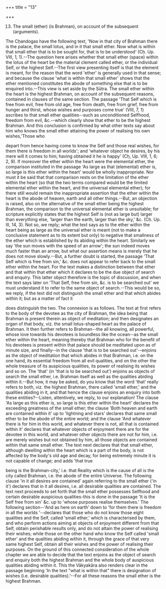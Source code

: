 +++
title = "13"

+++


13. The small (ether) (is Brahman), on account of the subsequent (arguments).

The Cḥandogas have the following text, 'Now in that city of Brahman there is the palace, the small lotus, and in it that small ether. Now what is within that small ether that is to be sought for, that is to be understood' (Cḥ. Up. VIII, 1, 1).--The question here arises whether that small ether (space) within the lotus of the heart be the material clement called ether, or the individual Self, or the highest Self.--The first view presenting itself is that the element is meant, for the reason that the word 'ether' is generally used in that sense; and because the clause 'what is within that small ether' shows that the ether mentioned constitutes the abode of something else that is to be enquired into.--This view is set aside by the Sūtra. The small ether within the heart is the highest Brahman, on account of the subsequent reasons, contained in clauses of the same section. The passage 'That Self which is free from evil, free from old age, free from death, free from grief, free from hunger and thirst, whose wishes and purposes come true' (VIII, 7, 1) ascribes to that small ether qualities--such as unconditioned Selfhood, freedom from evil, &c.--which clearly show that ether to be the highest Brahman. And this conclusion is confirmed by what other texts say about him who knows the small ether attaining the power of realising his own wishes,'Those who

depart from hence having come to know the Self and those real wishes, for them there is freedom in all worlds'; and 'whatever object he desires, by his mere will it comes to him; having obtained it he is happy' (Cḥ, Up. VIII, 1, 6; 2, 9). If moreover the ether within the heart were the elemental ether, the comparison instituted in the passage 'As large as that (elemental) ether is, so large is this ether within the heart' would be wholly inappropriate. Nor must it be said that that comparison rests on the limitation of the ether within the heart (so that the two terms compared would be the limited elemental ether within the heart, and the universal elemental ether); for there still would remain the inappropriate assertion that the ether within the heart is the abode of heaven, earth and all other things.--But, an objection is raised, also on the alternative of the small ether being the highest Brahman, the comparison to the universal elemental ether is unsuitable; for scripture explicitly states that the highest Self is (not as large but) larger than everything else, 'larger than the earth, larger than the sky,' &c. (Cḥ. Up. III, 14, 3). Not so, we reply; what the text says as to the ether within the heart being as large as the universal ether is meant (not to make a conclusive statement as to its extent but only) to negative that smallness of the ether which is established by its abiding within the heart. Similarly we say 'the sun moves with the speed of an arrow'; the sun indeed moves much faster than an arrow, but what our assertion means is merely that he does not move slowly.--But, a further doubt is started, the passage 'That Self which is free from sin,' &c. does not appear to refer back to the small ether within the heart. For the text makes a distinction between that ether and that within that ether which it declares to be the due object of search and enquiry. This latter object therefore is the topic of discussion, and when the text says later on 'That Self, free from sin, &c. is to be searched out' we must understand it to refer to the same object of search.--This would be so, we reply, if the text did not distinguish the small ether and that which abides within it; but as a matter of fact it

does distinguish the two. The connexion is as follows. The text at first refers to the body of the devotee as the city of Brahman, the idea being that Brahman is present therein as object of meditation; and then designates an organ of that body, viz. the small lotus-shaped heart as the palace of Brahman. It then further refers to Brahman--the all knowing, all powerful, whose love towards his devotees is boundless like the ocean--as the small ether within the heart, meaning thereby that Brahman who for the benefit of his devotees is present within that palace should be meditated upon as of minute size, and finally--in the clause 'that is to be searched out'--enjoins as the object of meditation that which abides in that Brahman, i.e. on the one hand, its essential freedom from all evil qualities, and on the other the whole treasure of its auspicious qualities, its power of realising its wishes and so on. The 'that' (in 'that is to be searched out') enjoins as objects of search the small ether, i.e. Brahman itself as well as the qualities abiding within it.--But how, it may be asked, do you know that the word 'that' really refers to both, viz. the highest Brahman, there called 'small ether,' and the qualities abiding in it, and that hence the clause enjoins an enquiry into both these entities?--Listen, attentively, we reply, to our explanation! The clause 'As large as this ether is, so large is this ether within the heart' declares the exceeding greatness of the small ether; the clause 'Both heaven and earth are contained within it' up to 'lightning and stars' declares that same small ether to be the abode of the entire world; and the clause 'And whatever there is for him in this world, and whatever there is not, all that is contained within it' declares that whatever objects of enjoyment there are for the devotee in this world, and whatever other objects there are not for him, i.e. are merely wishes but not obtained by him, all those objects are contained within that same small ether. The text next declares that that small ether, although dwelling within the heart which is a part of the body, is not affected by the body's old age and decay, for being extremely minute it is not capable of change; and adds 'that true

being is the Brahman-city,' i.e. that Reality which is the cause of all is the city called Brahman, i.e. the abode of the entire Universe. The following clause 'in it all desires are contained' again referring to the small ether ('in it') declares that in it all desires, i.e. all desirable qualities are contained. The text next proceeds to set forth that the small ether possesses Selfhood and certain desirable auspicious qualities-this is done in the passage 'It is the Self free from sin' &c. up to 'whose purposes realise themselves.' The following section--'And as here on earth' down to 'for them there is freedom in all the worlds '--declares that those who do not know those eight qualities and the Self, called 'small ether,' which is characterised by them, and who perform actions aiming at objects of enjoyment different from that Self, obtain perishable results only, and do not attain the power of realising their wishes; while those on the other hand who know the Self called 'small ether' and the qualities abiding within it, through the grace of that very same highest Self, obtain all their wishes and the power of realising their purposes. On the ground of this connected consideration of the whole chapter we are able to decide that the text enjoins as the object of search and enquiry both the highest Brahman and the whole body of auspicious qualities abiding within it. This the Vākyakāra also renders clear in the passage beginning 'In the text "what is within that" there is designation of wishes (i.e. desirable qualities).'--For all these reasons the small ether is the highest Brahman.


